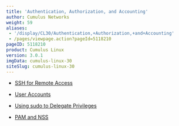 ```yaml
---
title: 'Authentication, Authorization, and Accounting'
author: Cumulus Networks
weight: 59
aliases:
 - '/display/CL30/Authentication,+Authorization,+and+Accounting'
 - /pages/viewpage.action?pageId=5118210
pageID: 5118210
product: Cumulus Linux
version: 3.0.1
imgData: cumulus-linux-30
siteSlug: cumulus-linux-30
---
```

  - [SSH for Remote
    Access](/version/cumulus-linux-30/System-Management/Authentication-Authorization-and-Accounting/SSH-for-Remote-Access)

  - [User
    Accounts](/version/cumulus-linux-30/System-Management/Authentication-Authorization-and-Accounting/User-Accounts)

  - [Using sudo to Delegate
    Privileges](/version/cumulus-linux-30/System-Management/Authentication-Authorization-and-Accounting/Using-sudo-to-Delegate-Privileges)

  - [PAM and
    NSS](/version/cumulus-linux-30/System-Management/Authentication-Authorization-and-Accounting/LDAP-Authentication-and-Authorization)

